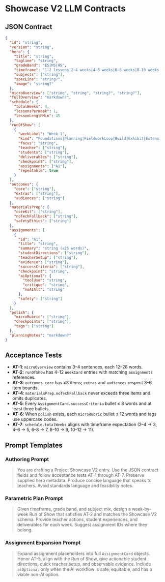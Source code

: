# Showcase V2 LLM Contracts

## JSON Contract
```json
{
  "id": "string",
  "version": "string",
  "hero": {
    "title": "string",
    "tagline": "string",
    "gradeBand": "ES|MS|HS",
    "timeframe": "1–2 lessons|2–4 weeks|4–6 weeks|6–8 weeks|8–10 weeks|10–12 weeks",
    "subjects": ["string"],
    "specLine": "string?",
    "image": "string?"
  },
  "microOverview": ["string", "string", "string?", "string?"],
  "fullOverview": "markdown?",
  "schedule": {
    "totalWeeks": 4,
    "lessonsPerWeek": 1,
    "lessonLengthMin": 45
  },
  "runOfShow": [
    {
      "weekLabel": "Week 1",
      "kind": "Foundations|Planning|FieldworkLoop|Build|Exhibit|Extension",
      "focus": "string",
      "teacher": ["string"],
      "students": ["string"],
      "deliverables": ["string"],
      "checkpoint": ["string"],
      "assignments": ["A1"],
      "repeatable": true
    }
  ],
  "outcomes": {
    "core": ["string"],
    "extras": ["string"],
    "audiences": ["string"]
  },
  "materialsPrep": {
    "coreKit": ["string"],
    "noTechFallback": ["string"],
    "safetyEthics": ["string"]
  },
  "assignments": [
    {
      "id": "A1",
      "title": "string",
      "summary": "string (≤25 words)",
      "studentDirections": ["string"],
      "teacherSetup": ["string"],
      "evidence": ["string"],
      "successCriteria": ["string"],
      "checkpoint": "string",
      "aiOptional": {
        "toolUse": "string",
        "critique": "string",
        "noAIAlt": "string"
      },
      "safety": ["string"]
    }
  ],
  "polish": {
    "microRubric": ["string"],
    "checkpoints": ["string"],
    "tags": ["string"]
  },
  "planningNotes": "markdown?"
}
```

## Acceptance Tests
- **AT-1**: `microOverview` contains 3–4 sentences, each 12–28 words.
- **AT-2**: `runOfShow` has 4–12 `WeekCard` entries with matching `assignments` references.
- **AT-3**: `outcomes.core` has ≤3 items; `extras` and `audiences` respect 3–6 item bounds.
- **AT-4**: `materialsPrep.noTechFallback` never exceeds three items and omits duplicates.
- **AT-5**: Every `AssignmentCard.successCriteria` bullet ≤ 8 words and at least three bullets.
- **AT-6**: When `polish` exists, each `microRubric` bullet ≤ 12 words and tags use uppercase codes.
- **AT-7**: `schedule.totalWeeks` aligns with timeframe expectation (2–4 → 3, 4–6 → 5, 6–8 → 7, 8–10 → 9, 10–12 → 11).

## Prompt Templates

### Authoring Prompt
> You are drafting a Project Showcase V2 entry. Use the JSON contract fields and follow acceptance tests AT-1 through AT-7. Preserve supplied hero metadata. Produce concise language that speaks to teachers. Avoid standards language and feasibility notes.

### Parametric Plan Prompt
> Given timeframe, grade band, and subject mix, design a week-by-week Run of Show that satisfies AT-2 and matches the Showcase V2 schema. Provide teacher actions, student experiences, and deliverables for each week. Suggest assignment IDs where they belong.

### Assignment Expansion Prompt
> Expand assignment placeholders into full `AssignmentCard` objects. Honor AT-5, align with the Run of Show, give actionable student directions, quick teacher setup, and observable evidence. Include `aiOptional` only when the AI workflow is safe, equitable, and has a viable non-AI option.
